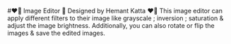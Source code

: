 #❤️‍🔥 Image Editor 📸
Designed by Hemant Katta ❤️‍🔥
This image editor can apply different filters to their image like grayscale ; inversion ; saturation &amp; adjust the image brightness. Additionally, you can also rotate or flip the images &amp; save the edited images.

